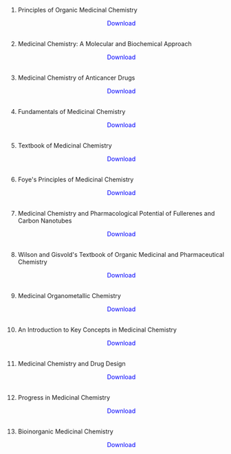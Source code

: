 1. Principles of Organic Medicinal Chemistry</br>
                <a href="https://github.com/manjunath5496/Scientific-Biographies/blob/master/medc1.pdf" target="_blank" style="text-decoration:none"> <font color="blue"> <center> Download</center></font> </a></br>
                
2. Medicinal Chemistry: A Molecular and Biochemical Approach</br>
                <a href="https://github.com/manjunath5496/Scientific-Biographies/blob/master/medc2.pdf" target="_blank" style="text-decoration:none"> <font color="blue"> <center> Download</center></font> </a></br>
                
3. Medicinal Chemistry of Anticancer Drugs</br>
                <a href="https://github.com/manjunath5496/Scientific-Biographies/blob/master/medc3.pdf" target="_blank" style="text-decoration:none"> <font color="blue"> <center> Download</center></font> </a></br>
                
4. Fundamentals of Medicinal Chemistry</br>
                <a href="https://github.com/manjunath5496/Scientific-Biographies/blob/master/medc4.pdf" target="_blank" style="text-decoration:none"> <font color="blue"> <center> Download</center></font> </a></br>
                
5. Textbook of Medicinal Chemistry</br>
                <a href="https://github.com/manjunath5496/Scientific-Biographies/blob/master/medc5.pdf" target="_blank" style="text-decoration:none"> <font color="blue"> <center> Download</center></font> </a></br>
                
6. Foye's Principles of Medicinal Chemistry</br>
                <a href="https://github.com/manjunath5496/Scientific-Biographies/blob/master/medc6.pdf" target="_blank" style="text-decoration:none"> <font color="blue"> <center> Download</center></font> </a></br>

7. Medicinal Chemistry and Pharmacological Potential of Fullerenes and Carbon Nanotubes</br>
                <a href="https://github.com/manjunath5496/Scientific-Biographies/blob/master/medc7.pdf" target="_blank" style="text-decoration:none"> <font color="blue"> <center> Download</center></font> </a></br>
                
8. Wilson and Gisvold's Textbook of Organic Medicinal and Pharmaceutical Chemistry</br>
                <a href="https://github.com/manjunath5496/Scientific-Biographies/blob/master/medc8.pdf" target="_blank" style="text-decoration:none"> <font color="blue"> <center> Download</center></font> </a></br>
                
9. Medicinal Organometallic Chemistry</br>
                <a href="https://github.com/manjunath5496/Scientific-Biographies/blob/master/medc9.pdf" target="_blank" style="text-decoration:none"> <font color="blue"> <center> Download</center></font> </a></br>
                
10. An Introduction to Key Concepts in Medicinal Chemistry</br>
                <a href="https://github.com/manjunath5496/Scientific-Biographies/blob/master/medc10.pdf" target="_blank" style="text-decoration:none"> <font color="blue"> <center> Download</center></font> </a></br> 
                
11. Medicinal Chemistry and Drug Design</br>
                <a href="https://github.com/manjunath5496/Scientific-Biographies/blob/master/medc11.pdf" target="_blank" style="text-decoration:none"> <font color="blue"> <center> Download</center></font> </a></br>
                
12. Progress in Medicinal Chemistry</br>
                <a href="https://github.com/manjunath5496/Scientific-Biographies/blob/master/medc12.pdf" target="_blank" style="text-decoration:none"> <font color="blue"> <center> Download</center></font> </a></br>
                
13. Bioinorganic Medicinal Chemistry</br>
                <a href="https://github.com/manjunath5496/Scientific-Biographies/blob/master/medc13.pdf" target="_blank" style="text-decoration:none"> <font color="blue"> <center> Download</center></font> </a></br>                 
                
                
                
                
                
                
                
                
                
                
                
                
